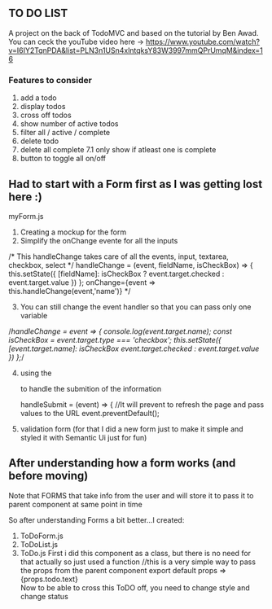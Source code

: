 ## TO DO LIST 

A project on the back of TodoMVC and based on the tutorial by Ben Awad. 
You can ceck the youTube video here -> https://www.youtube.com/watch?v=I6IY2TqnPDA&list=PLN3n1USn4xlntqksY83W3997mmQPrUmqM&index=16

### Features to consider 
1. add a todo
2. display todos
3. cross off todos
4. show number of active todos 
5. filter all / active / complete
6. delete todo
7. delete all complete
    7.1 only show if atleast one is complete 
8. button to toggle all on/off 


## Had to start with a Form first as I was getting lost here :) 

myForm.js

1. Creating a mockup for the form
2. Simplify the onChange evente for all the inputs
 
 /* This handleChange takes care of all the events, input, textarea, checkbox, select */
    handleChange = (event, fieldName, isCheckBox) => {
        this.setState({ [fieldName]: isCheckBox ? event.target.checked : event.target.value })
    };
    onChange={event => this.handleChange(event,'name')} */

3. You can still change the event handler so that you can pass only one variable

   
 /*handleChange = event => {
            console.log(event.target.name);
            const isCheckBox = event.target.type === 'checkbox';
            this.setState({ [event.target.name]: isCheckBox event.target.checked : event.target.value })
    };*/

4. using the <form> to handle the submition of the information

    <form onSubmit={this.handleSubmit}>
    handleSubmit = (event) => {
        //It will prevent to refresh the page and pass values to the URL
        event.preventDefault();    

5. validation form (for that I did a new form just to make it simple and styled it with Semantic Ui just for fun)

## After understanding how a form works (and before moving)

Note that FORMS that take info from the user and will store it to pass it to parent component at same point in time

So after understanding Forms a bit better...I created:

1. ToDoForm.js
2. ToDoList.js
3. ToDo.js 
    First i did this component as a class, but there is no need for that actually so just used a function 
    //this is a very simple way to pass the props from the parent component
    export default props =>  
    <div>
        {props.todo.text}
    </div>
    Now to be able to cross this ToDO off, you need to change style and change status
    
